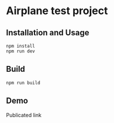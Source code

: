 # Airplane test project

## Installation and Usage

```
npm install
npm run dev
```

## Build

```
npm run build
```

## Demo

Publicated link
